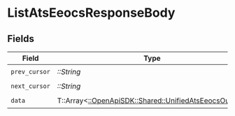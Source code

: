 # ListAtsEeocsResponseBody


## Fields

| Field                                                                                                 | Type                                                                                                  | Required                                                                                              | Description                                                                                           |
| ----------------------------------------------------------------------------------------------------- | ----------------------------------------------------------------------------------------------------- | ----------------------------------------------------------------------------------------------------- | ----------------------------------------------------------------------------------------------------- |
| `prev_cursor`                                                                                         | *::String*                                                                                            | :heavy_check_mark:                                                                                    | N/A                                                                                                   |
| `next_cursor`                                                                                         | *::String*                                                                                            | :heavy_check_mark:                                                                                    | N/A                                                                                                   |
| `data`                                                                                                | T::Array<[::OpenApiSDK::Shared::UnifiedAtsEeocsOutput](../../models/shared/unifiedatseeocsoutput.md)> | :heavy_check_mark:                                                                                    | N/A                                                                                                   |